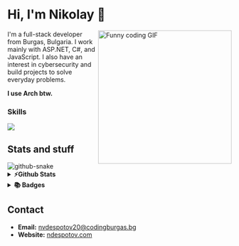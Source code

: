 # Hi, I'm Nikolay 👋

<img align="right" src="https://i.pinimg.com/originals/89/5c/e7/895ce751ba0379700381d17a67086931.gif" alt="Funny coding GIF" width="300">

I'm a full-stack developer from Burgas, Bulgaria. I work mainly with ASP.NET, C#, and JavaScript. I also have an interest in cybersecurity and build projects to solve everyday problems.

**I use Arch btw.**

### Skills

<img
  src="https://go-skill-icons.vercel.app/api/icons?i=cs,cpp,py,js,ts,vue,scss,flutter,swift,nodejs,sqlserver,postgresql,git,bash,docker,figma&titles=true&perline=8"
/>


## Stats and stuff

<picture>
  <source media="(prefers-color-scheme: dark)" srcset="https://raw.githubusercontent.com/NVDespotov20/NVDespotov20/refs/heads/output/github-contribution-grid-snake-dark.svg" />
  <source media="(prefers-color-scheme: light)" srcset="https://raw.githubusercontent.com/NVDespotov20/NVDespotov20/refs/heads/output/github-contribution-grid-snake.svg" />
  <img alt="github-snake" src="github-snake.svg" />
</picture>

<details>	
  <summary><b>⚡Github Stats</b></summary>
  <br>

  <p align="center">
    <picture>
      <source media="(prefers-color-scheme: dark)" srcset="https://github-readme-stats.vercel.app/api?username=NVDespotov20&theme=dark">
      <img height=200 align="center" alt="Nikolay's GitHub Stats" src="https://github-readme-stats.vercel.app/api?username=NVDespotov20&theme=default">
    </picture>
    <picture>
      <source media="(prefers-color-scheme: dark)" srcset="https://github-readme-stats.vercel.app/api/top-langs/?username=NVDespotov20&layout=compact&theme=dark">
      <img height=200 align="center" alt="Nikolay's Top Languages" src="https://github-readme-stats.vercel.app/api/top-langs/?username=NVDespotov20&layout=compact&theme=default">
    </picture>
  </p>
</details>

<details>
  <summary><b>📚 Badges</b></summary>
  <br>
  
  <!--START_SECTION:badges-->
[![Networking Academy Learn-A-Thon 2024](https://images.credly.com/size/110x110/images/e360c3e0-4031-479b-ad7b-5ce878bc29d7/image.png)](http://www.credly.com/badges/3a0078b1-5a90-4a1e-bcbe-5252927ec927 "Networking Academy Learn-A-Thon 2024")
[![IT Specialist - Python](https://images.credly.com/size/110x110/images/3c4602d8-832e-4a24-b42d-00359ce746f7/ITS-Badges_Python_1200px.png)](http://www.credly.com/badges/45dd3547-0ee2-42bf-8c40-7e39f0f48b65 "IT Specialist - Python")
[![IT Specialist - Databases](https://images.credly.com/size/110x110/images/49a492cd-5f72-4c9d-aafa-06649e4853fb/MicrosoftTeams-image__5_.png)](http://www.credly.com/badges/b69b62e2-de76-4d06-b3a1-6e2d275dbc24 "IT Specialist - Databases")
[![IT Specialist - Software Development](https://images.credly.com/size/110x110/images/267a8b92-df48-41f1-9473-a0dae752310e/ITS-Badges_Software-Development_1200px.png)](http://www.credly.com/badges/52e6ae4e-7df3-483b-9b8f-aa0e2d281668 "IT Specialist - Software Development")
[![Cybersecurity Essentials](https://images.credly.com/size/110x110/images/054913b2-e271-49a2-a1a4-9bf1c1f9a404/CyberEssentials.png)](http://www.credly.com/badges/930ee731-798c-4e3a-ad5e-9ef8c14294e7 "Cybersecurity Essentials")
[![Adobe Certified Professional in Video Design](https://images.credly.com/size/110x110/images/2753898c-fa5b-4058-9366-a3ce365d5845/Adobe_Certified_Professional_Video_Design_digital_badge.png)](http://www.credly.com/badges/712d7ff0-1b81-4453-a6a4-70261175ba5a "Adobe Certified Professional in Video Design")
[![Adobe Certified Professional in Digital Video Using Adobe Premiere Pro](https://images.credly.com/size/110x110/images/487b0a79-e99b-43ce-a7d8-28a76d5aa2d8/Adobe_Certified_Professional_Adobe_Premiere_Pro_digital_badge.png)](http://www.credly.com/badges/bb43b79c-4d3c-4651-8eeb-f56eb3051121 "Adobe Certified Professional in Digital Video Using Adobe Premiere Pro")
[![Adobe Certified Professional in Visual Design](https://images.credly.com/size/110x110/images/19d96e55-f15c-44d9-9568-43f83505bd5b/Adobe_Certified_Professional_Visual_Design_digital_badge.png)](http://www.credly.com/badges/ee013f66-c440-49f0-8d53-12c41067b318 "Adobe Certified Professional in Visual Design")
[![Adobe Certified Professional in Visual Design Using Adobe Photoshop](https://images.credly.com/size/110x110/images/690784d7-b971-4693-b6ea-7dc990f65544/Adobe_Certified_Professional_Adobe_Photoshop_digital_badge.png)](http://www.credly.com/badges/57b7c888-b2e3-49b2-81f0-fe8d4c36ced9 "Adobe Certified Professional in Visual Design Using Adobe Photoshop")
[![Adobe Certified Professional in Graphic Design & Illustration Using Adobe Illustrator](https://images.credly.com/size/110x110/images/5155ed69-ad73-45e3-831b-60507ddeb1ad/Adobe_Certified_Professional_Adobe_Illustrator_digital_badge.png)](http://www.credly.com/badges/fd48a874-5955-48a1-8459-a6b84a44c379 "Adobe Certified Professional in Graphic Design & Illustration Using Adobe Illustrator")
[![Networking Academy Learn-A-Thon 2023](https://images.credly.com/size/110x110/images/b1395248-483c-48cd-b40d-7fe93837c37d/image.png)](http://www.credly.com/badges/ae4a0fe5-adf5-4dc1-996b-5cef66cbc4fb "Networking Academy Learn-A-Thon 2023")
[![App Development with Swift Certified User](https://images.credly.com/size/110x110/images/9b0ac7af-f7ac-4938-96a4-2d4805bfe23f/image.png)](http://www.credly.com/badges/55fa4975-b127-4bb6-ba44-697b0e21f73e "App Development with Swift Certified User")
[![App Development with Swift Associate](https://images.credly.com/size/110x110/images/d9598c1a-2f59-49b9-b7fc-a764bf23b4d5/image.png)](http://www.credly.com/badges/109a8e4e-4242-48a0-8257-d5b076c461a9 "App Development with Swift Associate")
[![IT Essentials](https://images.credly.com/size/110x110/images/04e8034c-81f5-4f7f-ab23-e8b428c31ce9/ITE.png)](http://www.credly.com/badges/559ed631-fdd5-4857-8850-1fbd100d92a8 "IT Essentials")
[![Microsoft Office Specialist: Excel (Office 2016)](https://images.credly.com/size/110x110/images/d0790dc7-5127-4262-a492-1b60030b0114/MOS_Excel.png)](http://www.credly.com/badges/2681e2c6-9942-4ba1-b857-a365c02ee320 "Microsoft Office Specialist: Excel (Office 2016)")
[![IT Specialist - JavaScript](https://images.credly.com/size/110x110/images/ef99b79e-fd54-4eb5-b2a4-bf17e92a4837/ITS-Badges_JavaScript_1200px.png)](http://www.credly.com/badges/bacb6414-92e0-4ccc-8938-5c2bf31f29c0 "IT Specialist - JavaScript")
[![MTA: Introduction to Programming Using HTML and CSS - Certified 2021](https://images.credly.com/size/110x110/images/241488f4-9110-41aa-804e-51a8f8ba430d/MTA-Introduction_to_Programming_Using_HTML_and_CSS-600x600.png)](http://www.credly.com/badges/2ed44929-28ce-4bcf-940b-a16b41806422 "MTA: Introduction to Programming Using HTML and CSS - Certified 2021")
[![Microsoft Office Specialist: Word (Office 2016)](https://images.credly.com/size/110x110/images/fd092703-61db-4e9f-9c7c-2211d44ca87d/MOS_Word.png)](http://www.credly.com/badges/fb125654-f9ca-4be5-86e4-d1e0e146edd2 "Microsoft Office Specialist: Word (Office 2016)")
<!--END_SECTION:badges-->
</details>

## Contact

- **Email:** [nvdespotov20@codingburgas.bg](mailto:nvdespotov20@codingburgas.bg)
- **Website:** [ndespotov.com](https://ndespotov.com)

